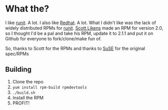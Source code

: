 # What the?

I like [runit](http://smarden.org/runit/). A lot. I also like [Redhat](http://www.redhat.com). A lot. What I didn't like was the lack of widely distributed RPMs for [runit](http://smarden.org/runit/). [Scott Likens](http://likens.us/runit/) made an RPM for version 2.0, so I thought I'd be a pal and take his RPM, update it to 2.1.1 and put it on Github for everyone to fork/clone/make fun of.

So, thanks to Scott for the RPMs and thanks to [SuSE](http://www.opensuse.org/) for the original spec/RPMs

## Building

1. Clone the repo
1. `yum install rpm-build rpmdevtools`
1. `./build.sh`
1. Install the RPM
1. PROFIT!
